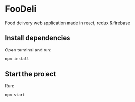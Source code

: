 # FooDeli

Food delivery web application made in react, redux & firebase

## Install dependencies

Open terminal and run:

`npm install`

## Start the project

Run:

`npm start`

